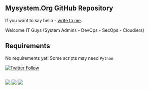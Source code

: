 ## Mysystem.Org GitHub Repository

If you want to say hello - <a href="https://github.com/ssarioglu">write to me</a>.

Welcome IT Guys (System Admins - DevOps - SecOps - Cloudiers)




## Requirements
No requirements yet! Some scripts may need `Python`

[![Twitter Follow](https://img.shields.io/twitter/follow/espadrine.svg?style=social&label=Follow)]()

##
<a href="https://mysystem.org" title="Mysystem.org"><img src="https://img.shields.io/website-up-down-green-red/http/shields.io.svg?label=Visit%20mysystem.org"></a>
<a href="https://www.paypal.me/ssarioglu" title="Support project"><img src="https://img.shields.io/badge/Donate%20me-paypal-brightgreen.svg"></a>
<a href="mailto:serdar.sarioglu@mysystem.org" title="Email"><img src="https://img.shields.io/badge/email-me-red.svg"></a>

